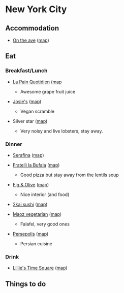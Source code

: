 # New York City

## Accommodation

* [On the ave](http://www.ontheave-nyc.com/) ([map](http://maps.google.com/maps?q=On+The+Ave+Hotel,+Broadway,+New+York,+NY,+United+States&hl=en&ll=40.782979,-73.980893&spn=0.007198,0.01649&sll=37.0625,-95.677068&sspn=60.635244,135.087891&oq=on+the+ave&hq=On+The+Ave+Hotel,+Broadway,+New+York,+NY,+United+States&t=m&z=17&iwloc=rhs1sla1))


## Eat

### Breakfast/Lunch

* [La Pain Quotidien](http://www.lepainquotidien.com/) ([map](http://maps.google.com/maps?q=Le+Pain+Quotidien,+West+72nd+Street,+New+York,+NY,+United+States&hl=en&ll=40.777223,-73.978353&spn=0.001808,0.004123&sll=40.778705,-73.981998&sspn=0.014396,0.03298&oq=le+pain+q&hq=Le+Pain+Quotidien,+West+72nd+Street,+New+York,+NY,+United+States&t=m&z=19)
    + Awesome grape fruit juice

* [Josie's](http://www.josiesnyc.com/josie_west/josie_west.html) ([map](http://maps.google.com/maps?q=Le+Pain+Quotidien,+West+72nd+Street,+New+York,+NY,+United+States&hl=en&ll=40.777223,-73.978353&spn=0.001808,0.004123&sll=40.778705,-73.981998&sspn=0.014396,0.03298&oq=le+pain+q&hq=Le+Pain+Quotidien,+West+72nd+Street,+New+York,+NY,+United+States&t=m&z=19))
    + Vegan scramble

* Silver star ([map](http://maps.google.com/maps?q=Silver+Star+Restaurant,+2nd+Avenue,+New+York,+NY,+United+States&hl=en&sll=40.764207,-73.961723&sspn=0.028799,0.065961&oq=silver+star&hq=Silver+Star+Restaurant,&hnear=2nd+Ave,+New+York&t=m&z=17))
    + Very noisy and live lobsters, stay away.

### Dinner

* [Serafina](http://uws.serafinarestaurant.com/) ([map](http://maps.google.com/maps?q=Serafina&hl=en&ll=40.781699,-73.980587&spn=0.003599,0.008245&sll=40.781699,-73.980587&sspn=0.003599,0.008245&t=m&radius=0.26&hq=Serafina&z=18&iwloc=A))

* [Fratelli la Bufala](http://www.fratellilabufala.eu/) ([map](http://maps.google.com/maps?q=Fratelli+la+Bufala,+Broadway,+New+York,+NY,+United+States&hl=en&ll=40.781914,-73.981472&spn=0.001799,0.004123&sll=40.781699,-73.980587&sspn=0.003599,0.008245&oq=FRATELLI&hq=Fratelli+la+Bufala,&hnear=Broadway,+473+Broadway,+New+York,+10012&t=m&z=19&iwloc=A))
    + Good pizza but stay away from the lentils soup

* [Fig & Olive](http://www.figandolive.com/locations-reservation/meatpacking/) ([map](http://maps.google.com/maps?q=Fig+%26+Olive,+West+13th+Street,+New+York,+NY,+United+States&hl=en&ll=40.7406,-74.0069&spn=0.003601,0.008245&sll=37.0625,-95.677068&sspn=60.635244,135.087891&oq=fig+%26+olive&hq=Fig+%26+Olive,&hnear=W+13th+St,+New+York&t=m&z=18&iwloc=A))
    + Nice interior (and food)

* [2kai sushi](http://chomchomny.com/2kaihome.php) ([map](http://maps.google.com/maps?q=2kai+sushi+56th+street&hl=en&ll=40.763111,-73.976415&spn=0.003616,0.008245&sll=40.7406,-74.0069&sspn=0.003601,0.008245&hq=2kai+sushi+56th+street&t=m&z=18&iwloc=A))

* [Maoz vegetarian](http://www.maozusa.com/restaurants/locations/nyc) ([map](http://maps.google.com/maps?q=Maoz+New+York&hl=en&sll=39.94117,-75.147083&sspn=0.001853,0.004128&hq=Maoz&hnear=New+York&t=m&z=18&iwloc=F))
    + Falafel, very good ones

* [Persepolis](http://persepolisnyc.com/) ([map](https://maps.google.se/maps?q=Persepolis&hl=en&cid=2544683886550084067&gl=SE&t=m&z=16&iwloc=A))
    + Persian cuisine

### Drink

* [Lillie's Time Square](http://timessquare.lilliesnyc.com/) ([map](http://maps.google.com/maps?q=249+west+49th+street&oe=utf-8&client=firefox-a&hnear=249+W+49th+St,+New+York,+10019&gl=us&t=m&z=14&iwloc=A))


## Things to do
